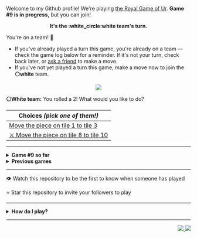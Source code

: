 Welcome to my Github profile!
We're playing
[the Royal Game of Ur](https://en.wikipedia.org/wiki/Royal_Game_of_Ur).
**Game #9 is in progress,** but you can join!

<p align="center">
  <b>It's the
  :white_circle:white
  team's turn.</b>
</p>

You're on a team! :wave:

* If you've already played a turn this game, you're already on a team
  &mdash; check the game log below for a reminder. If it's not your turn,
  check back later, or [ask a
  friend](https://twitter.com/share?text=I'm+playing+The+Royal+Game+of+Ur+on+a+GitHub+profile.+Take+your+turn+at+https://github.com/rossjrw/rossjrw+%23RoyalGameOfUr+%23github) to make a move.
* If you've not yet played a turn this game, make a move now to join the
  **:white_circle:white** team.

<p align="center"><img src="https://raw.githubusercontent.com/rossjrw/rossjrw/play/games/current/board.1492.svg"></p>

  **:white_circle:White team:**
  You rolled a 2!
What would you like to do?

| Choices *(pick one of them!)* |
| --- |
  | [    Move the piece on tile 1 to tile 3](https://github.com/rossjrw/rossjrw/issues/new?title=ur-move-2%401-0&amp;body=Press+Submit%21+You+don%27t+need+to+edit+this+text+or+do+anything+else.%0D%0A%0D%0ABe+aware+that+your+move+can+take+a+minute+or+two+to+process.) |
  | [ :crossed_swords:   Move the piece on tile 8 to tile 10](https://github.com/rossjrw/rossjrw/issues/new?title=ur-move-2%408-0&amp;body=Press+Submit%21+You+don%27t+need+to+edit+this+text+or+do+anything+else.%0D%0A%0D%0ABe+aware+that+your+move+can+take+a+minute+or+two+to+process.) |

-----

<details>
<summary><b>Game #9 so far</b></summary>

## Who's on each team?

<table>
    <thead>
      <tr><th colspan=2>Players in this game</th></tr>
    </thead>
    <tbody>
      <tr>
        <td align="right"><b>Black team</b> :black_circle:</td>
        <td>:white_circle: <b> White team</b></td>
      </tr>
      <tr align="center">
        <td><b><a href="https://github.com/jbmagination">@jbmagination</a></b> (21)<br><b><a href="https://github.com/tassiaaccioly">@tassiaaccioly</a></b> (3)<br><b><a href="https://github.com/e-hamza">@e-hamza</a></b> (3)<br><b><a href="https://github.com/rossjrw">@rossjrw</a></b> (2)<br><b><a href="https://github.com/MatthewTheOlive">@MatthewTheOlive</a></b> (2)<br><b><a href="https://github.com/anthonymesa">@anthonymesa</a></b> (2)<br><b><a href="https://github.com/reeteshsudhakar">@reeteshsudhakar</a></b> (2)<br><b><a href="https://github.com/Carol42">@Carol42</a></b> (2)<br><b><a href="https://github.com/ravithemore">@ravithemore</a></b> (2)<br><b><a href="https://github.com/Hans5958">@Hans5958</a></b> (2)<br><b><a href="https://github.com/guru2050">@guru2050</a></b> (1)<br><b><a href="https://github.com/Johnystar">@Johnystar</a></b> (1)<br><b><a href="https://github.com/OmKakatkar">@OmKakatkar</a></b> (1)<br><b><a href="https://github.com/mraihan19">@mraihan19</a></b> (1)<br><b><a href="https://github.com/temps1101">@temps1101</a></b> (1)<br><b><a href="https://github.com/roryclaasen">@roryclaasen</a></b> (1)<br><b><a href="https://github.com/CyberFlameGO">@CyberFlameGO</a></b> (1)<br><b><a href="https://github.com/Ashu-Barnwal">@Ashu-Barnwal</a></b> (1)<br><b><a href="https://github.com/Dumkaaa">@Dumkaaa</a></b> (1)<br><b><a href="https://github.com/deutandev">@deutandev</a></b> (1)<br><b><a href="https://github.com/tb148">@tb148</a></b> (1)<br><b><a href="https://github.com/SoClear">@SoClear</a></b> (1)<br><b><a href="https://github.com/Biplob14">@Biplob14</a></b> (1)<br><b><a href="https://github.com/24tr6637">@24tr6637</a></b> (1)<br><b><a href="https://github.com/prakarsh17">@prakarsh17</a></b> (1)<br><b><a href="https://github.com/smjcrane">@smjcrane</a></b> (1)<br><b><a href="https://github.com/kokonut27">@kokonut27</a></b> (1)<br><b><a href="https://github.com/morganjcw">@morganjcw</a></b> (1)<br><b><a href="https://github.com/HugoRodriguesQW">@HugoRodriguesQW</a></b> (1)<br><b><a href="https://github.com/alanczeme">@alanczeme</a></b> (1)<br><b><a href="https://github.com/oof2win2">@oof2win2</a></b> (1)<br><b><a href="https://github.com/chuangyu-hscy">@chuangyu-hscy</a></b> (1)<br><b><a href="https://github.com/Vleezy">@Vleezy</a></b> (1)<br><b><a href="https://github.com/The-True-Hooha">@The-True-Hooha</a></b> (1)<br><b><a href="https://github.com/iamfaith">@iamfaith</a></b> (1)</td>
        <td><b><a href="https://github.com/Timemaster111">@Timemaster111</a></b> (15)<br><b><a href="https://github.com/nirakon">@nirakon</a></b> (15)<br><b><a href="https://github.com/JBYT27">@JBYT27</a></b> (3)<br><b><a href="https://github.com/lucaspmedina">@lucaspmedina</a></b> (3)<br><b><a href="https://github.com/shpatrickguo">@shpatrickguo</a></b> (2)<br><b><a href="https://github.com/GabrielTheophilo">@GabrielTheophilo</a></b> (2)<br><b><a href="https://github.com/crimsonshade">@crimsonshade</a></b> (2)<br><b><a href="https://github.com/Bombniks">@Bombniks</a></b> (1)<br><b><a href="https://github.com/VinayakBector2002">@VinayakBector2002</a></b> (1)<br><b><a href="https://github.com/mlykke-mw">@mlykke-mw</a></b> (1)<br><b><a href="https://github.com/shagunattri">@shagunattri</a></b> (1)<br><b><a href="https://github.com/midori-fukami">@midori-fukami</a></b> (1)<br><b><a href="https://github.com/Potherca">@Potherca</a></b> (1)<br><b><a href="https://github.com/YogPanjarale">@YogPanjarale</a></b> (1)<br><b><a href="https://github.com/agrazda">@agrazda</a></b> (1)<br><b><a href="https://github.com/arjvik">@arjvik</a></b> (1)<br><b><a href="https://github.com/cosmoglint">@cosmoglint</a></b> (1)<br><b><a href="https://github.com/andyruwruw">@andyruwruw</a></b> (1)<br><b><a href="https://github.com/7131HDMC">@7131HDMC</a></b> (1)<br><b><a href="https://github.com/SantanaDeveloper">@SantanaDeveloper</a></b> (1)<br><b><a href="https://github.com/DEV0616">@DEV0616</a></b> (1)<br><b><a href="https://github.com/haudraufhaun">@haudraufhaun</a></b> (1)<br><b><a href="https://github.com/OggyP">@OggyP</a></b> (1)<br><b><a href="https://github.com/runxel">@runxel</a></b> (1)<br><b><a href="https://github.com/chawlajay">@chawlajay</a></b> (1)<br><b><a href="https://github.com/robles-jonathan">@robles-jonathan</a></b> (1)<br><b><a href="https://github.com/BaptisteMartinet">@BaptisteMartinet</a></b> (1)<br><b><a href="https://github.com/Ljames666">@Ljames666</a></b> (1)<br><b><a href="https://github.com/virajsabhaya23">@virajsabhaya23</a></b> (1)<br><b><a href="https://github.com/codemaker2015">@codemaker2015</a></b> (1)<br><b><a href="https://github.com/donadev">@donadev</a></b> (1)<br><b><a href="https://github.com/Zidri">@Zidri</a></b> (1)</td>
      </tr>
    </tbody>
  </table>

## What's happened so far?

| Time | Turn | Event | Issue | Board |
| :---: | :---: | :--- | :---: | :---: |
  | 29th Oct 2021 17:48 | **0** | :black_circle: **[@jbmagination](https://github.com/jbmagination)** started a new game | [#1343](https://github.com/rossjrw/rossjrw/issues/1343) | [link](https://raw.githubusercontent.com/rossjrw/rossjrw/879e368f32ea9cac8216c8f4600eb6709072afdd/games/current/board.1343.svg) |
  | 29th Oct 2021 17:48 | **1** | :black_circle: **[@jbmagination](https://github.com/jbmagination)** moved a black piece onto the board to position 1    | [#1344](https://github.com/rossjrw/rossjrw/issues/1344) | [link](https://raw.githubusercontent.com/rossjrw/rossjrw/8e03d645bff9cc86ee26cd06995a2f8b8479fdbd/games/current/board.1344.svg) |
  | 29th Oct 2021 17:49 | **2** | :white_circle: **[@Timemaster111](https://github.com/Timemaster111)** moved a white piece onto the board to position 2    | [#1346](https://github.com/rossjrw/rossjrw/issues/1346) | [link](https://raw.githubusercontent.com/rossjrw/rossjrw/e80f87cdfe7f3e9eb9f675e36265153deec28010/games/current/board.1346.svg) |
  | 29th Oct 2021 17:50 | **3** | :black_circle: **[@jbmagination](https://github.com/jbmagination)** moved a black piece from position 1 to position 2    | [#1347](https://github.com/rossjrw/rossjrw/issues/1347) | [link](https://raw.githubusercontent.com/rossjrw/rossjrw/4fe9d33b9a8ef0ae0ddb61787ae66fbb2ea467ec/games/current/board.1347.svg) |
  | 29th Oct 2021 17:51 | **4** | :white_circle: **[@Bombniks](https://github.com/Bombniks)** moved a white piece onto the board to position 3    | [#1348](https://github.com/rossjrw/rossjrw/issues/1348) | [link](https://raw.githubusercontent.com/rossjrw/rossjrw/96ae3ffb34d41968a2623cd0a91fbf75e3cd7357/games/current/board.1348.svg) |
  | 29th Oct 2021 17:52 | **5** | :black_circle: **[@jbmagination](https://github.com/jbmagination)** moved a black piece from position 2 to position 3    | [#1350](https://github.com/rossjrw/rossjrw/issues/1350) | [link](https://raw.githubusercontent.com/rossjrw/rossjrw/7c9caf0aa370287e8c892708080a6d93c0d14b4e/games/current/board.1350.svg) |
  | 29th Oct 2021 17:52 | **6** | :white_circle: **[@Timemaster111](https://github.com/Timemaster111)** moved a white piece from position 2 to position 4  — claimed a rosette :rosette:  | [#1351](https://github.com/rossjrw/rossjrw/issues/1351) | [link](https://raw.githubusercontent.com/rossjrw/rossjrw/dbe39f656766742fef3f6aaba0f741556867d70a/games/current/board.1351.svg) |
  | 29th Oct 2021 17:53 | **7** | :white_circle: **[@Timemaster111](https://github.com/Timemaster111)** moved a white piece from position 4 to position 7    | [#1352](https://github.com/rossjrw/rossjrw/issues/1352) | [link](https://raw.githubusercontent.com/rossjrw/rossjrw/01fc3e3464b779ecee9578d239b99e23e067f3a9/games/current/board.1352.svg) |
  | 29th Oct 2021 17:53 | **8** | :black_circle: **[@jbmagination](https://github.com/jbmagination)** moved a black piece onto the board to position 2    | [#1354](https://github.com/rossjrw/rossjrw/issues/1354) | [link](https://raw.githubusercontent.com/rossjrw/rossjrw/bcabcb317206f60ff405e7c957d3f526b2586ed8/games/current/board.1354.svg) |
  | 29th Oct 2021 17:54 | **9** | :white_circle: **[@Timemaster111](https://github.com/Timemaster111)** moved a white piece from position 7 to position 9    | [#1355](https://github.com/rossjrw/rossjrw/issues/1355) | [link](https://raw.githubusercontent.com/rossjrw/rossjrw/2bb1e498b97aa92e236733abf7903cbc0faf8ebe/games/current/board.1355.svg) |
  | 29th Oct 2021 17:56 | **10** | :black_circle: **[@jbmagination](https://github.com/jbmagination)** moved a black piece from position 3 to position 4  — claimed a rosette :rosette:  | [#1356](https://github.com/rossjrw/rossjrw/issues/1356) | [link](https://raw.githubusercontent.com/rossjrw/rossjrw/1849b592f9b0fbe112159e382c95e6a760d4442a/games/current/board.1356.svg) |
  | 29th Oct 2021 17:58 | **11** | :black_circle: **[@jbmagination](https://github.com/jbmagination)** moved a black piece onto the board to position 3    | [#1357](https://github.com/rossjrw/rossjrw/issues/1357) | [link](https://raw.githubusercontent.com/rossjrw/rossjrw/0529e0f1599851f87e53b2d634468cbd2e0cfae9/games/current/board.1357.svg) |
  | 29th Oct 2021 17:58 | **12** | :white_circle: **[@Timemaster111](https://github.com/Timemaster111)** moved a white piece from position 3 to position 4  — claimed a rosette :rosette:  | [#1358](https://github.com/rossjrw/rossjrw/issues/1358) | [link](https://raw.githubusercontent.com/rossjrw/rossjrw/5268d70e85544d966f7924eff9b8f9595198f373/games/current/board.1358.svg) |
  | 29th Oct 2021 17:59 | **13** | :white_circle: **[@Timemaster111](https://github.com/Timemaster111)** moved a white piece onto the board to position 2    | [#1359](https://github.com/rossjrw/rossjrw/issues/1359) | [link](https://raw.githubusercontent.com/rossjrw/rossjrw/012e6e17a241aefc635256b2f5f11bf68e0461e6/games/current/board.1359.svg) |
  | 29th Oct 2021 17:59 | **14** | :black_circle: **[@jbmagination](https://github.com/jbmagination)** moved a black piece onto the board to position 1    | [#1360](https://github.com/rossjrw/rossjrw/issues/1360) | [link](https://raw.githubusercontent.com/rossjrw/rossjrw/9bdaec110b8fffc9f747aba67ab4c43eabc5dcb0/games/current/board.1360.svg) |
  | 29th Oct 2021 18:02 | **15** | :white_circle: **[@Timemaster111](https://github.com/Timemaster111)** moved a white piece onto the board to position 3    | [#1361](https://github.com/rossjrw/rossjrw/issues/1361) | [link](https://raw.githubusercontent.com/rossjrw/rossjrw/c252329dcfbee09b833156fcf310d499a8b34043/games/current/board.1361.svg) |
  | 30th Oct 2021 00:31 | **16** | :black_circle: **[@jbmagination](https://github.com/jbmagination)** moved a black piece from position 2 to position 5    | [#1362](https://github.com/rossjrw/rossjrw/issues/1362) | [link](https://raw.githubusercontent.com/rossjrw/rossjrw/535eb5531a5283f965a0d28808f72aeb2522f22c/games/current/board.1362.svg) |
  | 30th Oct 2021 08:09 | **17** | :white_circle: **[@nirakon](https://github.com/nirakon)** moved a white piece from position 9 to position 10    | [#1363](https://github.com/rossjrw/rossjrw/issues/1363) | [link](https://raw.githubusercontent.com/rossjrw/rossjrw/ae33c330f7ad5da0cf677fdd7edd5eb2ff638355/games/current/board.1363.svg) |
  | 30th Oct 2021 15:55 | **18** | :black_circle: **[@rossjrw](https://github.com/rossjrw)** moved a black piece from position 4 to position 8  — claimed a rosette :rosette:  | [#1364](https://github.com/rossjrw/rossjrw/issues/1364) | [link](https://raw.githubusercontent.com/rossjrw/rossjrw/4980d6eaa57032542a9437b4304820b0e274dbba/games/current/board.1364.svg) |
  | 30th Oct 2021 15:58 | **19** | :black_circle: **[@rossjrw](https://github.com/rossjrw)** moved a black piece from position 8 to position 9    | [#1365](https://github.com/rossjrw/rossjrw/issues/1365) | [link](https://raw.githubusercontent.com/rossjrw/rossjrw/121c0adfd9d8059bd450337d464198915413e1ee/games/current/board.1365.svg) |
  | 31st Oct 2021 05:58 | **20** | :white_circle: **[@VinayakBector2002](https://github.com/VinayakBector2002)** moved a white piece from position 4 to position 5 — captured a black piece :crossed_swords:   | [#1367](https://github.com/rossjrw/rossjrw/issues/1367) | [link](https://raw.githubusercontent.com/rossjrw/rossjrw/836b7897a01dec295f79866fb4813a2b105d68c2/games/current/board.1367.svg) |
  | 31st Oct 2021 08:30 | **21** | :black_circle: **[@guru2050](https://github.com/guru2050)** moved a black piece from position 3 to position 5 — captured a white piece :crossed_swords:   | [#1368](https://github.com/rossjrw/rossjrw/issues/1368) | [link](https://raw.githubusercontent.com/rossjrw/rossjrw/8631fdde7acf5ed91253e4a66ca3da12d3646ea6/games/current/board.1368.svg) |
  | 31st Oct 2021 20:11 | **22** | :white_circle: **[@Timemaster111](https://github.com/Timemaster111)** moved a white piece from position 10 to position 14  — claimed a rosette :rosette:  | [#1369](https://github.com/rossjrw/rossjrw/issues/1369) | [link](https://raw.githubusercontent.com/rossjrw/rossjrw/51cba66b062de4df8987b0b710e749df480a24a9/games/current/board.1369.svg) |
  | 31st Oct 2021 20:12 | **23** | :white_circle: **[@Timemaster111](https://github.com/Timemaster111)** moved a white piece from position 3 to position 4  — claimed a rosette :rosette:  | [#1370](https://github.com/rossjrw/rossjrw/issues/1370) | [link](https://raw.githubusercontent.com/rossjrw/rossjrw/c680eb0f52d1e11908738f45f6e2c7706161fc92/games/current/board.1370.svg) |
  | 31st Oct 2021 20:13 | **24** | :white_circle: **[@Timemaster111](https://github.com/Timemaster111)** moved a white piece from position 4 to position 6    | [#1371](https://github.com/rossjrw/rossjrw/issues/1371) | [link](https://raw.githubusercontent.com/rossjrw/rossjrw/0a2c9691243a0da3ac249e47653eb6a17cfd60e1/games/current/board.1371.svg) |
  | 31st Oct 2021 23:05 | **25** | :black_circle: **[@jbmagination](https://github.com/jbmagination)** moved a black piece from position 9 to position 11    | [#1372](https://github.com/rossjrw/rossjrw/issues/1372) | [link](https://raw.githubusercontent.com/rossjrw/rossjrw/b7697a44da1bb1540efdad0ff379ef7e5613184b/games/current/board.1372.svg) |
  | 31st Oct 2021 23:06 | **26** | :white_circle: **[@Timemaster111](https://github.com/Timemaster111)** moved a white piece from position 6 to position 8  — claimed a rosette :rosette:  | [#1373](https://github.com/rossjrw/rossjrw/issues/1373) | [link](https://raw.githubusercontent.com/rossjrw/rossjrw/2d92889d783d24f8b88de883f844c5ead190033b/games/current/board.1373.svg) |
  | 31st Oct 2021 23:06 | **27** | :white_circle: **[@Timemaster111](https://github.com/Timemaster111)** moved a white piece from position 8 to position 11 — captured a black piece :crossed_swords:   | [#1374](https://github.com/rossjrw/rossjrw/issues/1374) | [link](https://raw.githubusercontent.com/rossjrw/rossjrw/2aa9ab87c17e7957846c7f6303bab102132e26fb/games/current/board.1374.svg) |
  | 31st Oct 2021 23:07 | **28** | :black_circle: **[@jbmagination](https://github.com/jbmagination)** moved a black piece from position 1 to position 2    | [#1375](https://github.com/rossjrw/rossjrw/issues/1375) | [link](https://raw.githubusercontent.com/rossjrw/rossjrw/b05a1bca3542e0eb0977b3581904ed4a82fc7df6/games/current/board.1375.svg) |
  | 31st Oct 2021 23:07 | **29** | :white_circle: **[@Timemaster111](https://github.com/Timemaster111)** moved a white piece from position 2 to position 4  — claimed a rosette :rosette:  | [#1376](https://github.com/rossjrw/rossjrw/issues/1376) | [link](https://raw.githubusercontent.com/rossjrw/rossjrw/336729153bddb036d5eb7393453930067551c0ea/games/current/board.1376.svg) |
  | 31st Oct 2021 23:08 | **30** | :white_circle: **[@Timemaster111](https://github.com/Timemaster111)** moved a white piece onto the board to position 3    | [#1377](https://github.com/rossjrw/rossjrw/issues/1377) | [link](https://raw.githubusercontent.com/rossjrw/rossjrw/05cf92ed88ead51c6e29481018dae6fbe8be04b7/games/current/board.1377.svg) |
  | 1st Nov 2021 00:17 | **31** | :black_circle: **[@jbmagination](https://github.com/jbmagination)** moved a black piece onto the board to position 1    | [#1378](https://github.com/rossjrw/rossjrw/issues/1378) | [link](https://raw.githubusercontent.com/rossjrw/rossjrw/9a7459af0288a7f576c34fa78ba1ba56f20f262a/games/current/board.1378.svg) |
  | 1st Nov 2021 11:30 | **32** | :white_circle: **[@nirakon](https://github.com/nirakon)** moved a white piece from position 3 to position 6    | [#1379](https://github.com/rossjrw/rossjrw/issues/1379) | [link](https://raw.githubusercontent.com/rossjrw/rossjrw/2f471b9b9ded6e8710ee71feb77980a78f336db3/games/current/board.1379.svg) |
  | 1st Nov 2021 13:59 | **33** | :black_circle: **[@Johnystar](https://github.com/Johnystar)** moved a black piece from position 2 to position 3    | [#1380](https://github.com/rossjrw/rossjrw/issues/1380) | [link](https://raw.githubusercontent.com/rossjrw/rossjrw/0b628b6d0216e1c4836652b6c16220132e63aa10/games/current/board.1380.svg) |
  | 1st Nov 2021 14:41 | **34** | :white_circle: **[@nirakon](https://github.com/nirakon)** moved a white piece from position 4 to position 5 — captured a black piece :crossed_swords:   | [#1382](https://github.com/rossjrw/rossjrw/issues/1382) |  |
  | 2nd Nov 2021 01:29 | **35** | :black_circle: **[@tassiaaccioly](https://github.com/tassiaaccioly)** moved a black piece from position 3 to position 5 — captured a white piece :crossed_swords:   | [#1383](https://github.com/rossjrw/rossjrw/issues/1383) | [link](https://raw.githubusercontent.com/rossjrw/rossjrw/749e13ea644926d06804a542a42e479984854e82/games/current/board.1383.svg) |
  | 2nd Nov 2021 01:29 | **36** | :white_circle:  The white team rolled a 0 and their turn was automatically passed | [#1383](https://github.com/rossjrw/rossjrw/issues/1383) | [link](https://raw.githubusercontent.com/rossjrw/rossjrw/18405c088f798f7cc5660551be74127fb13f0685/games/current/board.1383.svg) |
  | 2nd Nov 2021 01:32 | **37** | :black_circle: **[@tassiaaccioly](https://github.com/tassiaaccioly)** moved a black piece from position 5 to position 8  — claimed a rosette :rosette:  | [#1384](https://github.com/rossjrw/rossjrw/issues/1384) | [link](https://raw.githubusercontent.com/rossjrw/rossjrw/5c7a94446ba4eed4104e8494767861e35c12b49e/games/current/board.1384.svg) |
  | 2nd Nov 2021 01:34 | **38** | :black_circle: **[@tassiaaccioly](https://github.com/tassiaaccioly)** moved a black piece from position 1 to position 2    | [#1385](https://github.com/rossjrw/rossjrw/issues/1385) |  |
  | 2nd Nov 2021 08:10 | **39** | :white_circle: **[@nirakon](https://github.com/nirakon)** moved a white piece onto the board to position 3    | [#1386](https://github.com/rossjrw/rossjrw/issues/1386) | [link](https://raw.githubusercontent.com/rossjrw/rossjrw/c0084d8e63275f7ceb76853352ff3d09bd2cffad/games/current/board.1386.svg) |
  | 2nd Nov 2021 08:10 | **40** | :black_circle:  The black team rolled a 0 and their turn was automatically passed | [#1386](https://github.com/rossjrw/rossjrw/issues/1386) |  |
  | 2nd Nov 2021 08:18 | **41** | :white_circle: **[@nirakon](https://github.com/nirakon)** moved a white piece from position 11 to position 13    | [#1387](https://github.com/rossjrw/rossjrw/issues/1387) |  |
  | 2nd Nov 2021 08:18 | **42** | :black_circle:  The black team rolled a 0 and their turn was automatically passed | [#1387](https://github.com/rossjrw/rossjrw/issues/1387) | [link](https://raw.githubusercontent.com/rossjrw/rossjrw/894a1aef2868b90eefca15c747771299d3816fca/games/current/board.1387.svg) |
  | 2nd Nov 2021 08:18 | **43** | :white_circle:  The white team rolled a 0 and their turn was automatically passed | [#1387](https://github.com/rossjrw/rossjrw/issues/1387) | [link](https://raw.githubusercontent.com/rossjrw/rossjrw/ee6d3a678ef9ad2625abb2327c6a79ab226a313d/games/current/board.1387.svg) |
  | 3rd Nov 2021 18:45 | **44** | :black_circle: **[@jbmagination](https://github.com/jbmagination)** moved a black piece from position 2 to position 3    | [#1388](https://github.com/rossjrw/rossjrw/issues/1388) | [link](https://raw.githubusercontent.com/rossjrw/rossjrw/77b163752eba9b6b88344cfecf0fec83b0c38b25/games/current/board.1388.svg) |
  | 5th Nov 2021 10:04 | **45** | :white_circle: **[@nirakon](https://github.com/nirakon)** ascended a white piece from position 13 :rocket:    | [#1389](https://github.com/rossjrw/rossjrw/issues/1389) | [link](https://raw.githubusercontent.com/rossjrw/rossjrw/5772f02934ff0966785b5b6161b13a8ec8cab449/games/current/board.1389.svg) |
  | 7th Nov 2021 03:43 | **46** | :black_circle: **[@OmKakatkar](https://github.com/OmKakatkar)** moved a black piece from position 3 to position 4  — claimed a rosette :rosette:  | [#1390](https://github.com/rossjrw/rossjrw/issues/1390) | [link](https://raw.githubusercontent.com/rossjrw/rossjrw/c6bab849ef4ab800c2119954fc31908d2c89e7b6/games/current/board.1390.svg) |
  | 9th Nov 2021 14:24 | **47** | :black_circle: **[@jbmagination](https://github.com/jbmagination)** moved a black piece from position 8 to position 10    | [#1391](https://github.com/rossjrw/rossjrw/issues/1391) | [link](https://raw.githubusercontent.com/rossjrw/rossjrw/b8133e129b30ddf60472efc678ee2d5a40cea066/games/current/board.1391.svg) |
  | 10th Nov 2021 17:24 | **48** | :white_circle: **[@nirakon](https://github.com/nirakon)** moved a white piece from position 6 to position 8  — claimed a rosette :rosette:  | [#1392](https://github.com/rossjrw/rossjrw/issues/1392) | [link](https://raw.githubusercontent.com/rossjrw/rossjrw/87230364bb2ce36116a477b0a05a864a047ed1b8/games/current/board.1392.svg) |
  | 10th Nov 2021 17:25 | **49** | :white_circle: **[@nirakon](https://github.com/nirakon)** moved a white piece onto the board to position 4  — claimed a rosette :rosette:  | [#1393](https://github.com/rossjrw/rossjrw/issues/1393) | [link](https://raw.githubusercontent.com/rossjrw/rossjrw/d9d8663a406d6828e9d9ceba5d847da4e231652c/games/current/board.1393.svg) |
  | 10th Nov 2021 17:27 | **50** | :white_circle: **[@nirakon](https://github.com/nirakon)** ascended a white piece from position 14 :rocket:    | [#1394](https://github.com/rossjrw/rossjrw/issues/1394) | [link](https://raw.githubusercontent.com/rossjrw/rossjrw/f79f080d96a5ec64f06f9cb70b5d661b6bd9ec32/games/current/board.1394.svg) |
  | 11th Nov 2021 04:42 | **51** | :black_circle: **[@mraihan19](https://github.com/mraihan19)** moved a black piece from position 10 to position 11    | [#1395](https://github.com/rossjrw/rossjrw/issues/1395) | [link](https://raw.githubusercontent.com/rossjrw/rossjrw/e1c3fec16e4c703eb9fa1905367b3a6beadcb0ca/games/current/board.1395.svg) |
  | 11th Nov 2021 13:29 | **52** | :white_circle: **[@nirakon](https://github.com/nirakon)** moved a white piece onto the board to position 2    | [#1396](https://github.com/rossjrw/rossjrw/issues/1396) | [link](https://raw.githubusercontent.com/rossjrw/rossjrw/82793cd59cae5175236dffad1f72afe4695b896d/games/current/board.1396.svg) |
  | 11th Nov 2021 14:49 | **53** | :black_circle: **[@jbmagination](https://github.com/jbmagination)** moved a black piece from position 11 to position 13    | [#1397](https://github.com/rossjrw/rossjrw/issues/1397) | [link](https://raw.githubusercontent.com/rossjrw/rossjrw/9f6202e0382e1efabcb4a1e21c170b0964238d0c/games/current/board.1397.svg) |
  | 12th Nov 2021 08:44 | **54** | :white_circle: **[@nirakon](https://github.com/nirakon)** moved a white piece from position 3 to position 5    | [#1398](https://github.com/rossjrw/rossjrw/issues/1398) | [link](https://raw.githubusercontent.com/rossjrw/rossjrw/534f0525024118a74060a1a1a3b816a3e1248831/games/current/board.1398.svg) |
  | 12th Nov 2021 13:47 | **55** | :black_circle: **[@jbmagination](https://github.com/jbmagination)** ascended a black piece from position 13 :rocket:    | [#1399](https://github.com/rossjrw/rossjrw/issues/1399) | [link](https://raw.githubusercontent.com/rossjrw/rossjrw/ebfa3a1cd379726be19b64b0c03a59fa4fac4c53/games/current/board.1399.svg) |
  | 12th Nov 2021 16:29 | **56** | :white_circle: **[@nirakon](https://github.com/nirakon)** moved a white piece from position 5 to position 7    | [#1400](https://github.com/rossjrw/rossjrw/issues/1400) | [link](https://raw.githubusercontent.com/rossjrw/rossjrw/e830ab6b322771299790a08ef170be36909a5000/games/current/board.1400.svg) |
  | 13th Nov 2021 15:07 | **57** | :black_circle: **[@temps1101](https://github.com/temps1101)** moved a black piece onto the board to position 1    | [#1401](https://github.com/rossjrw/rossjrw/issues/1401) | [link](https://raw.githubusercontent.com/rossjrw/rossjrw/f2085e8e9a7f26a502992edf80e3747cdbba9531/games/current/board.1401.svg) |
  | 14th Nov 2021 10:47 | **58** | :white_circle: **[@nirakon](https://github.com/nirakon)** moved a white piece onto the board to position 1    | [#1402](https://github.com/rossjrw/rossjrw/issues/1402) | [link](https://raw.githubusercontent.com/rossjrw/rossjrw/9ddbca6a745e86de99fe71a28356315cbabb3f3a/games/current/board.1402.svg) |
  | 17th Nov 2021 19:14 | **59** | :black_circle: **[@roryclaasen](https://github.com/roryclaasen)** moved a black piece from position 4 to position 7 — captured a white piece :crossed_swords:   | [#1403](https://github.com/rossjrw/rossjrw/issues/1403) | [link](https://raw.githubusercontent.com/rossjrw/rossjrw/3cfa0cc5b6833bbf10ea8e80b69243fe53c2a706/games/current/board.1403.svg) |
  | 17th Nov 2021 23:46 | **60** | :white_circle: **[@mlykke-mw](https://github.com/mlykke-mw)** moved a white piece from position 4 to position 6    | [#1404](https://github.com/rossjrw/rossjrw/issues/1404) | [link](https://raw.githubusercontent.com/rossjrw/rossjrw/7c29554e8fa0ff328b01581bfc751000202d339d/games/current/board.1404.svg) |
  | 18th Nov 2021 01:10 | **61** | :black_circle: **[@jbmagination](https://github.com/jbmagination)** moved a black piece from position 7 to position 9    | [#1405](https://github.com/rossjrw/rossjrw/issues/1405) | [link](https://raw.githubusercontent.com/rossjrw/rossjrw/dce5719c74754d3d717d935e81e0333301218e82/games/current/board.1405.svg) |
  | 18th Nov 2021 08:21 | **62** | :white_circle: **[@shagunattri](https://github.com/shagunattri)** moved a white piece from position 2 to position 4  — claimed a rosette :rosette:  | [#1406](https://github.com/rossjrw/rossjrw/issues/1406) | [link](https://raw.githubusercontent.com/rossjrw/rossjrw/c6cc2884d9c5c50295ac89638daf877d6a651fa3/games/current/board.1406.svg) |
  | 24th Nov 2021 01:35 | **63** | :white_circle: **[@midori-fukami](https://github.com/midori-fukami)** moved a white piece from position 6 to position 9 — captured a black piece :crossed_swords:   | [#1407](https://github.com/rossjrw/rossjrw/issues/1407) | [link](https://raw.githubusercontent.com/rossjrw/rossjrw/41849118c36fbf8ebda01e26bfce40bab0bc8f73/games/current/board.1407.svg) |
  | 24th Nov 2021 07:49 | **64** | :black_circle: **[@CyberFlameGO](https://github.com/CyberFlameGO)** moved a black piece onto the board to position 2    | [#1408](https://github.com/rossjrw/rossjrw/issues/1408) | [link](https://raw.githubusercontent.com/rossjrw/rossjrw/57b6d770f8e06070a62ff96af4ebbd75916faa71/games/current/board.1408.svg) |
  | 26th Nov 2021 01:47 | **65** | :white_circle: **[@Timemaster111](https://github.com/Timemaster111)** moved a white piece from position 8 to position 10    | [#1409](https://github.com/rossjrw/rossjrw/issues/1409) | [link](https://raw.githubusercontent.com/rossjrw/rossjrw/d3f621ddd6680417bee351cbfccb4c8af2fea256/games/current/board.1409.svg) |
  | 28th Nov 2021 14:41 | **66** | :black_circle: **[@MatthewTheOlive](https://github.com/MatthewTheOlive)** moved a black piece from position 2 to position 4  — claimed a rosette :rosette:  | [#1410](https://github.com/rossjrw/rossjrw/issues/1410) | [link](https://raw.githubusercontent.com/rossjrw/rossjrw/e5363fe8efa766046ef867177ae8bd3a6a03e367/games/current/board.1410.svg) |
  | 28th Nov 2021 14:41 | **67** | :black_circle: **[@MatthewTheOlive](https://github.com/MatthewTheOlive)** moved a black piece onto the board to position 3    | [#1411](https://github.com/rossjrw/rossjrw/issues/1411) | [link](https://raw.githubusercontent.com/rossjrw/rossjrw/ec9b4b8be6efd122f847ff1b35e051c2f3f09c56/games/current/board.1411.svg) |
  | 30th Nov 2021 20:33 | **68** | :white_circle: **[@Potherca](https://github.com/Potherca)** moved a white piece from position 10 to position 11    | [#1413](https://github.com/rossjrw/rossjrw/issues/1413) | [link](https://raw.githubusercontent.com/rossjrw/rossjrw/b5336a105dbf9cc87e87e14ba7f0e8ac03b1f2a7/games/current/board.1413.svg) |
  | 2nd Dec 2021 01:54 | **69** | :black_circle: **[@Ashu-Barnwal](https://github.com/Ashu-Barnwal)** moved a black piece from position 3 to position 6    | [#1414](https://github.com/rossjrw/rossjrw/issues/1414) | [link](https://raw.githubusercontent.com/rossjrw/rossjrw/3c576c070e21b7554fe2a5f1bdb17c2923c1c232/games/current/board.1414.svg) |
  | 3rd Dec 2021 16:22 | **70** | :white_circle: **[@nirakon](https://github.com/nirakon)** moved a white piece from position 4 to position 6 — captured a black piece :crossed_swords:   | [#1416](https://github.com/rossjrw/rossjrw/issues/1416) | [link](https://raw.githubusercontent.com/rossjrw/rossjrw/acd6a9bf413eae9e36c6f63b0a55236d5065f05a/games/current/board.1416.svg) |
  | 3rd Dec 2021 22:11 | **71** | :black_circle: **[@Dumkaaa](https://github.com/Dumkaaa)** moved a black piece from position 4 to position 5    | [#1417](https://github.com/rossjrw/rossjrw/issues/1417) | [link](https://raw.githubusercontent.com/rossjrw/rossjrw/318b8075aaa19b7f5223dc906c51f6dc8b4edbca/games/current/board.1417.svg) |
  | 4th Dec 2021 13:58 | **72** | :white_circle: **[@nirakon](https://github.com/nirakon)** moved a white piece from position 1 to position 5 — captured a black piece :crossed_swords:   | [#1419](https://github.com/rossjrw/rossjrw/issues/1419) | [link](https://raw.githubusercontent.com/rossjrw/rossjrw/d50486adbeba68fc72a78b0631434246ec60c119/games/current/board.1419.svg) |
  | 15th Dec 2021 19:32 | **73** | :black_circle: **[@jbmagination](https://github.com/jbmagination)** moved a black piece onto the board to position 2    | [#1420](https://github.com/rossjrw/rossjrw/issues/1420) | [link](https://raw.githubusercontent.com/rossjrw/rossjrw/4e95499bc7e5fa40b8f7d77c352d45d9e369e79f/games/current/board.1420.svg) |
  | 16th Dec 2021 12:44 | **74** | :white_circle: **[@JBYT27](https://github.com/JBYT27)** moved a white piece from position 6 to position 8  — claimed a rosette :rosette:  | [#1421](https://github.com/rossjrw/rossjrw/issues/1421) |  |
  | 16th Dec 2021 12:45 | **75** | :white_circle: **[@JBYT27](https://github.com/JBYT27)** moved a white piece from position 11 to position 14  — claimed a rosette :rosette:  | [#1422](https://github.com/rossjrw/rossjrw/issues/1422) | [link](https://raw.githubusercontent.com/rossjrw/rossjrw/b31ddd3f9ad8b3baf292978650cc41c482b6751d/games/current/board.1422.svg) |
  | 16th Dec 2021 12:45 | **76** | :white_circle:  The white team rolled a 0 and their turn was automatically passed | [#1422](https://github.com/rossjrw/rossjrw/issues/1422) | [link](https://raw.githubusercontent.com/rossjrw/rossjrw/04345003ab5c71bc57632cd708de0623cb0d0ca2/games/current/board.1422.svg) |
  | 17th Dec 2021 19:18 | **77** | :black_circle: **[@anthonymesa](https://github.com/anthonymesa)** moved a black piece from position 1 to position 4  — claimed a rosette :rosette:  | [#1423](https://github.com/rossjrw/rossjrw/issues/1423) | [link](https://raw.githubusercontent.com/rossjrw/rossjrw/1059b4154433f6a9331974fd916e7687bdeaa1b9/games/current/board.1423.svg) |
  | 17th Dec 2021 19:19 | **78** | :black_circle: **[@anthonymesa](https://github.com/anthonymesa)** moved a black piece onto the board to position 1    | [#1424](https://github.com/rossjrw/rossjrw/issues/1424) | [link](https://raw.githubusercontent.com/rossjrw/rossjrw/644aee9818928758b15d21ca5ded462491a1d9e9/games/current/board.1424.svg) |
  | 17th Dec 2021 23:45 | **79** | :white_circle: **[@JBYT27](https://github.com/JBYT27)** moved a white piece from position 9 to position 11    | [#1425](https://github.com/rossjrw/rossjrw/issues/1425) | [link](https://raw.githubusercontent.com/rossjrw/rossjrw/3555f2d8f24a1864969d2015fc567d24d3191d08/games/current/board.1425.svg) |
  | 19th Dec 2021 09:10 | **80** | :black_circle: **[@deutandev](https://github.com/deutandev)** moved a black piece onto the board to position 3    | [#1426](https://github.com/rossjrw/rossjrw/issues/1426) | [link](https://raw.githubusercontent.com/rossjrw/rossjrw/f778c21af03de7600f98ed3290f9b0efae1d54ff/games/current/board.1426.svg) |
  | 24th Dec 2021 16:48 | **81** | :white_circle: **[@YogPanjarale](https://github.com/YogPanjarale)** moved a white piece onto the board to position 2    | [#1427](https://github.com/rossjrw/rossjrw/issues/1427) | [link](https://raw.githubusercontent.com/rossjrw/rossjrw/f56b7b391a908762efbc5a74ffbdf3a36d79c9c1/games/current/board.1427.svg) |
  | 25th Dec 2021 04:30 | **82** | :black_circle: **[@tb148](https://github.com/tb148)** moved a black piece from position 3 to position 5 — captured a white piece :crossed_swords:   | [#1429](https://github.com/rossjrw/rossjrw/issues/1429) | [link](https://raw.githubusercontent.com/rossjrw/rossjrw/1f0db7f2c328b8617d7573f960907ad9c5737a32/games/current/board.1429.svg) |
  | 29th Dec 2021 05:02 | **83** | :white_circle: **[@agrazda](https://github.com/agrazda)** moved a white piece onto the board to position 3    | [#1430](https://github.com/rossjrw/rossjrw/issues/1430) | [link](https://raw.githubusercontent.com/rossjrw/rossjrw/8d4f6246ffbd33c6cce6a3fe94e0cbd66d3b76b8/games/current/board.1430.svg) |
  | 29th Dec 2021 07:04 | **84** | :black_circle: **[@reeteshsudhakar](https://github.com/reeteshsudhakar)** moved a black piece from position 4 to position 6    | [#1431](https://github.com/rossjrw/rossjrw/issues/1431) | [link](https://raw.githubusercontent.com/rossjrw/rossjrw/bb395fd7a0c1f07887c8d905beb3f4bd09a0edb8/games/current/board.1431.svg) |
  | 5th Jan 2022 06:44 | **85** | :white_circle: **[@shpatrickguo](https://github.com/shpatrickguo)** moved a white piece from position 3 to position 5 — captured a black piece :crossed_swords:   | [#1432](https://github.com/rossjrw/rossjrw/issues/1432) | [link](https://raw.githubusercontent.com/rossjrw/rossjrw/b540ea133e80226666ae61f6559853f3de987e77/games/current/board.1432.svg) |
  | 10th Jan 2022 02:03 | **86** | :black_circle: **[@Carol42](https://github.com/Carol42)** moved a black piece from position 6 to position 7    | [#1434](https://github.com/rossjrw/rossjrw/issues/1434) | [link](https://raw.githubusercontent.com/rossjrw/rossjrw/131d9b1e7307a58cd291e9ab3a0bb32793e34ade/games/current/board.1434.svg) |
  | 10th Jan 2022 17:31 | **87** | :white_circle: **[@arjvik](https://github.com/arjvik)** moved a white piece from position 2 to position 4  — claimed a rosette :rosette:  | [#1435](https://github.com/rossjrw/rossjrw/issues/1435) |  |
  | 12th Jan 2022 01:57 | **88** | :white_circle: **[@shpatrickguo](https://github.com/shpatrickguo)** moved a white piece from position 5 to position 7 — captured a black piece :crossed_swords:   | [#1436](https://github.com/rossjrw/rossjrw/issues/1436) | [link](https://raw.githubusercontent.com/rossjrw/rossjrw/b3613b55005858ae9fc93fb1996f0bcb304b52ec/games/current/board.1436.svg) |
  | 12th Jan 2022 01:57 | **89** | :black_circle:  The black team rolled a 0 and their turn was automatically passed | [#1436](https://github.com/rossjrw/rossjrw/issues/1436) | [link](https://raw.githubusercontent.com/rossjrw/rossjrw/02f78ee56a80e53039c66e2c780709bc89274e45/games/current/board.1436.svg) |
  | 16th Jan 2022 07:18 | **90** | :white_circle: **[@cosmoglint](https://github.com/cosmoglint)** moved a white piece from position 7 to position 10    | [#1437](https://github.com/rossjrw/rossjrw/issues/1437) | [link](https://raw.githubusercontent.com/rossjrw/rossjrw/e9d779d696b5867b9f521fb1985fe3e6c4126958/games/current/board.1437.svg) |
  | 19th Jan 2022 13:37 | **91** | :black_circle: **[@ravithemore](https://github.com/ravithemore)** moved a black piece from position 2 to position 4  — claimed a rosette :rosette:  | [#1438](https://github.com/rossjrw/rossjrw/issues/1438) | [link](https://raw.githubusercontent.com/rossjrw/rossjrw/fbfcc0608cdb840c263b45f0727f21ae5caf8740/games/current/board.1438.svg) |
  | 24th Jan 2022 04:49 | **92** | :black_circle: **[@SoClear](https://github.com/SoClear)** moved a black piece onto the board to position 2    | [#1439](https://github.com/rossjrw/rossjrw/issues/1439) |  |
  | 25th Jan 2022 06:51 | **93** | :white_circle: **[@andyruwruw](https://github.com/andyruwruw)** moved a white piece from position 4 to position 7    | [#1440](https://github.com/rossjrw/rossjrw/issues/1440) | [link](https://raw.githubusercontent.com/rossjrw/rossjrw/7c475a40f6aaadb49ddeee9f03c8cadf8983deb4/games/current/board.1440.svg) |
  | 25th Jan 2022 06:51 | **94** | :black_circle:  The black team rolled a 0 and their turn was automatically passed | [#1440](https://github.com/rossjrw/rossjrw/issues/1440) | [link](https://raw.githubusercontent.com/rossjrw/rossjrw/8280ec573189a23e8514d617cf27abb497e7403d/games/current/board.1440.svg) |
  | 29th Jan 2022 19:18 | **95** | :white_circle: **[@7131HDMC](https://github.com/7131HDMC)** moved a white piece from position 10 to position 13    | [#1441](https://github.com/rossjrw/rossjrw/issues/1441) | [link](https://raw.githubusercontent.com/rossjrw/rossjrw/e2b9b9378d54b544ebce2d8547388c5762433e4d/games/current/board.1441.svg) |
  | 31st Jan 2022 04:19 | **96** | :black_circle: **[@ravithemore](https://github.com/ravithemore)** moved a black piece from position 2 to position 3    | [#1442](https://github.com/rossjrw/rossjrw/issues/1442) | [link](https://raw.githubusercontent.com/rossjrw/rossjrw/0cdef54e13537e2c12b9ee32962c9bc376e9ac64/games/current/board.1442.svg) |
  | 31st Jan 2022 16:10 | **97** | :white_circle: **[@SantanaDeveloper](https://github.com/SantanaDeveloper)** moved a white piece from position 7 to position 9    | [#1443](https://github.com/rossjrw/rossjrw/issues/1443) |  |
  | 31st Jan 2022 16:45 | **98** | :black_circle: **[@Biplob14](https://github.com/Biplob14)** moved a black piece from position 4 to position 5    | [#1444](https://github.com/rossjrw/rossjrw/issues/1444) | [link](https://raw.githubusercontent.com/rossjrw/rossjrw/f9c77e87e37f169485ac6e0cd865fcf7e39973c7/games/current/board.1444.svg) |
  | 31st Jan 2022 16:45 | **99** | :white_circle:  The white team rolled a 0 and their turn was automatically passed | [#1444](https://github.com/rossjrw/rossjrw/issues/1444) | [link](https://raw.githubusercontent.com/rossjrw/rossjrw/93cad490c6ae13621ef05c319c1d4f29e7409648/games/current/board.1444.svg) |
  | 1st Feb 2022 16:00 | **100** | :black_circle: **[@reeteshsudhakar](https://github.com/reeteshsudhakar)** moved a black piece onto the board to position 4  — claimed a rosette :rosette:  | [#1445](https://github.com/rossjrw/rossjrw/issues/1445) | [link](https://raw.githubusercontent.com/rossjrw/rossjrw/2d511a3eae4d0f1d0841e3c0c0b06c4f72c0fd05/games/current/board.1445.svg) |
  | 2nd Feb 2022 12:58 | **101** | :black_circle: **[@24tr6637](https://github.com/24tr6637)** moved a black piece from position 5 to position 9 — captured a white piece :crossed_swords:   | [#1446](https://github.com/rossjrw/rossjrw/issues/1446) |  |
  | 3rd Feb 2022 13:59 | **102** | :white_circle: **[@GabrielTheophilo](https://github.com/GabrielTheophilo)** ascended a white piece from position 11 :rocket:    | [#1447](https://github.com/rossjrw/rossjrw/issues/1447) | [link](https://raw.githubusercontent.com/rossjrw/rossjrw/87a187b44030d020bd841745e6459ac0aaf31389/games/current/board.1447.svg) |
  | 3rd Feb 2022 13:59 | **103** | :black_circle:  The black team rolled a 0 and their turn was automatically passed | [#1447](https://github.com/rossjrw/rossjrw/issues/1447) | [link](https://raw.githubusercontent.com/rossjrw/rossjrw/9ac09febd8830a5f3b7c4259d694610602e352ee/games/current/board.1447.svg) |
  | 3rd Feb 2022 14:00 | **104** | :white_circle: **[@GabrielTheophilo](https://github.com/GabrielTheophilo)** ascended a white piece from position 13 :rocket:    | [#1448](https://github.com/rossjrw/rossjrw/issues/1448) | [link](https://raw.githubusercontent.com/rossjrw/rossjrw/87fac54261d95a875188fac19d45dee519ba4f0e/games/current/board.1448.svg) |
  | 5th Feb 2022 08:49 | **105** | :black_circle: **[@prakarsh17](https://github.com/prakarsh17)** moved a black piece from position 3 to position 6    | [#1449](https://github.com/rossjrw/rossjrw/issues/1449) | [link](https://raw.githubusercontent.com/rossjrw/rossjrw/72f020b0551425e6452ea46e1eb3b4cbf5208812/games/current/board.1449.svg) |
  | 7th Feb 2022 21:29 | **106** | :white_circle: **[@DEV0616](https://github.com/DEV0616)** moved a white piece onto the board to position 2    | [#1450](https://github.com/rossjrw/rossjrw/issues/1450) | [link](https://raw.githubusercontent.com/rossjrw/rossjrw/809b86cb0162de8e9a3135ee3b1d7937fbf63e8d/games/current/board.1450.svg) |
  | 8th Feb 2022 23:41 | **107** | :black_circle: **[@smjcrane](https://github.com/smjcrane)** moved a black piece from position 9 to position 10    | [#1451](https://github.com/rossjrw/rossjrw/issues/1451) | [link](https://raw.githubusercontent.com/rossjrw/rossjrw/2ace3e74dd48f0302d8b6164a6cc9d0082b06630/games/current/board.1451.svg) |
  | 11th Feb 2022 09:44 | **108** | :white_circle: **[@haudraufhaun](https://github.com/haudraufhaun)** moved a white piece from position 8 to position 10 — captured a black piece :crossed_swords:   | [#1453](https://github.com/rossjrw/rossjrw/issues/1453) |  |
  | 11th Feb 2022 18:23 | **109** | :black_circle: **[@kokonut27](https://github.com/kokonut27)** moved a black piece from position 6 to position 8  — claimed a rosette :rosette:  | [#1454](https://github.com/rossjrw/rossjrw/issues/1454) | [link](https://raw.githubusercontent.com/rossjrw/rossjrw/15c03147a8936b53e869bb8984d0e947f6b4f8a7/games/current/board.1454.svg) |
  | 11th Feb 2022 18:23 | **110** | :black_circle:  The black team rolled a 0 and their turn was automatically passed | [#1454](https://github.com/rossjrw/rossjrw/issues/1454) |  |
  | 12th Feb 2022 06:44 | **111** | :white_circle: **[@OggyP](https://github.com/OggyP)** moved a white piece from position 2 to position 4  — claimed a rosette :rosette:  | [#1455](https://github.com/rossjrw/rossjrw/issues/1455) | [link](https://raw.githubusercontent.com/rossjrw/rossjrw/0fcc48e49e2d329fd6131a4911ea0a7f8dafe8b1/games/current/board.1455.svg) |
  | 12th Feb 2022 06:44 | **112** | :white_circle:  The white team rolled a 0 and their turn was automatically passed | [#1455](https://github.com/rossjrw/rossjrw/issues/1455) |  |
  | 18th Feb 2022 02:59 | **113** | :black_circle: **[@morganjcw](https://github.com/morganjcw)** moved a black piece from position 1 to position 3    | [#1457](https://github.com/rossjrw/rossjrw/issues/1457) | [link](https://raw.githubusercontent.com/rossjrw/rossjrw/b1471b2de6da2a11ba945156f6f59bbfecd617dc/games/current/board.1457.svg) |
  | 18th Feb 2022 02:59 | **114** | :white_circle:  The white team rolled a 0 and their turn was automatically passed | [#1457](https://github.com/rossjrw/rossjrw/issues/1457) | [link](https://raw.githubusercontent.com/rossjrw/rossjrw/eb74f1041cd8b716b952b6768fbaf46fbf5ab838/games/current/board.1457.svg) |
  | 21st Feb 2022 18:38 | **115** | :black_circle: **[@Carol42](https://github.com/Carol42)** moved a black piece onto the board to position 1    | [#1458](https://github.com/rossjrw/rossjrw/issues/1458) | [link](https://raw.githubusercontent.com/rossjrw/rossjrw/5ffa3a7b822dbdef15928c04f1c99da4b34faf8e/games/current/board.1458.svg) |
  | 22nd Feb 2022 17:33 | **116** | :white_circle: **[@runxel](https://github.com/runxel)** moved a white piece from position 4 to position 7    | [#1459](https://github.com/rossjrw/rossjrw/issues/1459) | [link](https://raw.githubusercontent.com/rossjrw/rossjrw/a0788b5c48ede0afe8ceb82a1465cda40b0c9864/games/current/board.1459.svg) |
  | 24th Feb 2022 00:55 | **117** | :black_circle: **[@HugoRodriguesQW](https://github.com/HugoRodriguesQW)** moved a black piece from position 8 to position 11    | [#1460](https://github.com/rossjrw/rossjrw/issues/1460) | [link](https://raw.githubusercontent.com/rossjrw/rossjrw/31acad9c54b051f611e779009c49cd667a54772e/games/current/board.1460.svg) |
  | 24th Feb 2022 16:05 | **118** | :white_circle: **[@chawlajay](https://github.com/chawlajay)** ascended a white piece from position 14 :rocket:    | [#1461](https://github.com/rossjrw/rossjrw/issues/1461) | [link](https://raw.githubusercontent.com/rossjrw/rossjrw/31413c4ca3bd832c88fd2b9029edc9f5b9afed38/games/current/board.1461.svg) |
  | 25th Feb 2022 20:11 | **119** | :black_circle: **[@alanczeme](https://github.com/alanczeme)** moved a black piece onto the board to position 2    | [#1462](https://github.com/rossjrw/rossjrw/issues/1462) | [link](https://raw.githubusercontent.com/rossjrw/rossjrw/68428f3b6ee3813bf5560d38d69b5ffda1942e45/games/current/board.1462.svg) |
  | 2nd Mar 2022 14:23 | **120** | :white_circle: **[@robles-jonathan](https://github.com/robles-jonathan)** moved a white piece from position 10 to position 12    | [#1465](https://github.com/rossjrw/rossjrw/issues/1465) |  |
  | 2nd Mar 2022 22:15 | **121** | :black_circle: **[@oof2win2](https://github.com/oof2win2)** moved a black piece from position 11 to position 12 — captured a white piece :crossed_swords:   | [#1466](https://github.com/rossjrw/rossjrw/issues/1466) |  |
  | 2nd Mar 2022 22:15 | **122** | :white_circle:  The white team rolled a 0 and their turn was automatically passed | [#1466](https://github.com/rossjrw/rossjrw/issues/1466) | [link](https://raw.githubusercontent.com/rossjrw/rossjrw/58779b1247ebec7a2a77b9cb0cdfc40b017503d4/games/current/board.1466.svg) |
  | 2nd Mar 2022 22:15 | **123** | :black_circle:  The black team rolled a 0 and their turn was automatically passed | [#1466](https://github.com/rossjrw/rossjrw/issues/1466) | [link](https://raw.githubusercontent.com/rossjrw/rossjrw/53fddb28c5428890a7d4818da8a20cff5bfceef4/games/current/board.1466.svg) |
  | 15th Mar 2022 13:59 | **124** | :white_circle: **[@BaptisteMartinet](https://github.com/BaptisteMartinet)** moved a white piece onto the board to position 3    | [#1467](https://github.com/rossjrw/rossjrw/issues/1467) | [link](https://raw.githubusercontent.com/rossjrw/rossjrw/adadd0d796db1d9d1e61e7053c56692d9dde0c0a/games/current/board.1467.svg) |
  | 17th Mar 2022 12:35 | **125** | :black_circle: **[@Hans5958](https://github.com/Hans5958)** moved a black piece from position 12 to position 14  — claimed a rosette :rosette:  | [#1468](https://github.com/rossjrw/rossjrw/issues/1468) | [link](https://raw.githubusercontent.com/rossjrw/rossjrw/0be1eaac13023519d6a287dfee2e6ac703edba96/games/current/board.1468.svg) |
  | 17th Mar 2022 12:36 | **126** | :black_circle: **[@Hans5958](https://github.com/Hans5958)** moved a black piece from position 3 to position 5    | [#1469](https://github.com/rossjrw/rossjrw/issues/1469) | [link](https://raw.githubusercontent.com/rossjrw/rossjrw/1749e26b974333e55c9b4c24e2ae0769f3b385e7/games/current/board.1469.svg) |
  | 17th Mar 2022 16:02 | **127** | :white_circle: **[@crimsonshade](https://github.com/crimsonshade)** moved a white piece from position 3 to position 6    | [#1470](https://github.com/rossjrw/rossjrw/issues/1470) | [link](https://raw.githubusercontent.com/rossjrw/rossjrw/c428f2fc93dfe8f3bcb0bd43d833ff2af7b86096/games/current/board.1470.svg) |
  | 18th Mar 2022 11:48 | **128** | :black_circle: **[@chuangyu-hscy](https://github.com/chuangyu-hscy)** moved a black piece from position 4 to position 6 — captured a white piece :crossed_swords:   | [#1471](https://github.com/rossjrw/rossjrw/issues/1471) | [link](https://raw.githubusercontent.com/rossjrw/rossjrw/64ea1d62fd3ede78e1460ac169c7ddbe33b0d919/games/current/board.1471.svg) |
  | 21st Mar 2022 14:01 | **129** | :white_circle: **[@Ljames666](https://github.com/Ljames666)** moved a white piece onto the board to position 3    | [#1472](https://github.com/rossjrw/rossjrw/issues/1472) | [link](https://raw.githubusercontent.com/rossjrw/rossjrw/f163b578493b5885f07f198c9ef81527bad70f2d/games/current/board.1472.svg) |
  | 21st Mar 2022 18:41 | **130** | :black_circle: **[@Vleezy](https://github.com/Vleezy)** moved a black piece from position 5 to position 7 — captured a white piece :crossed_swords:   | [#1473](https://github.com/rossjrw/rossjrw/issues/1473) | [link](https://raw.githubusercontent.com/rossjrw/rossjrw/b7cffbb043ef9d939dde751bff67b573fe615ff8/games/current/board.1473.svg) |
  | 22nd Mar 2022 21:27 | **131** | :white_circle: **[@lucaspmedina](https://github.com/lucaspmedina)** moved a white piece from position 3 to position 6 — captured a black piece :crossed_swords:   | [#1474](https://github.com/rossjrw/rossjrw/issues/1474) | [link](https://raw.githubusercontent.com/rossjrw/rossjrw/2bb3a4426bd4488f729b131520fbae6d95a5f06f/games/current/board.1474.svg) |
  | 23rd Mar 2022 00:11 | **132** | :black_circle: **[@The-True-Hooha](https://github.com/The-True-Hooha)** moved a black piece from position 2 to position 4  — claimed a rosette :rosette:  | [#1475](https://github.com/rossjrw/rossjrw/issues/1475) | [link](https://raw.githubusercontent.com/rossjrw/rossjrw/c380800a5dfdebf61710199b9244619613f9c095/games/current/board.1475.svg) |
  | 24th Mar 2022 10:55 | **133** | :black_circle: **[@e-hamza](https://github.com/e-hamza)** moved a black piece onto the board to position 2    | [#1476](https://github.com/rossjrw/rossjrw/issues/1476) | [link](https://raw.githubusercontent.com/rossjrw/rossjrw/24eb71b724a3cc044ceb078ac7a312a1efd44a86/games/current/board.1476.svg) |
  | 26th Mar 2022 03:03 | **134** | :white_circle: **[@virajsabhaya23](https://github.com/virajsabhaya23)** moved a white piece onto the board to position 2    | [#1478](https://github.com/rossjrw/rossjrw/issues/1478) | [link](https://raw.githubusercontent.com/rossjrw/rossjrw/6b99d8a5fe09f4a299a765830dced4ddc7366d93/games/current/board.1478.svg) |
  | 27th Mar 2022 10:58 | **135** | :black_circle: **[@e-hamza](https://github.com/e-hamza)** moved a black piece from position 2 to position 6 — captured a white piece :crossed_swords:   | [#1479](https://github.com/rossjrw/rossjrw/issues/1479) | [link](https://raw.githubusercontent.com/rossjrw/rossjrw/f3dfb11640a8a7bae6e020e9aba8317b1ab61435/games/current/board.1479.svg) |
  | 31st Mar 2022 03:56 | **136** | :white_circle: **[@codemaker2015](https://github.com/codemaker2015)** moved a white piece from position 2 to position 4  — claimed a rosette :rosette:  | [#1480](https://github.com/rossjrw/rossjrw/issues/1480) | [link](https://raw.githubusercontent.com/rossjrw/rossjrw/931fd3192270af46a85ca093506255ff7e6d9bfc/games/current/board.1480.svg) |
  | 31st Mar 2022 14:07 | **137** | :white_circle: **[@crimsonshade](https://github.com/crimsonshade)** moved a white piece from position 4 to position 6 — captured a black piece :crossed_swords:   | [#1482](https://github.com/rossjrw/rossjrw/issues/1482) | [link](https://raw.githubusercontent.com/rossjrw/rossjrw/eeb5e10f6f80d6dcf99cbc7a6e3d20a4b1cd6fbc/games/current/board.1482.svg) |
  | 31st Mar 2022 22:24 | **138** | :black_circle: **[@e-hamza](https://github.com/e-hamza)** moved a black piece onto the board to position 2    | [#1483](https://github.com/rossjrw/rossjrw/issues/1483) | [link](https://raw.githubusercontent.com/rossjrw/rossjrw/67a43ed0aeb580f8b2a751fd6f448485f7bf4b09/games/current/board.1483.svg) |
  | 5th Apr 2022 10:53 | **139** | :white_circle: **[@donadev](https://github.com/donadev)** moved a white piece onto the board to position 1    | [#1484](https://github.com/rossjrw/rossjrw/issues/1484) | [link](https://raw.githubusercontent.com/rossjrw/rossjrw/ffa0292e1175bc9f905e4c4d63e75126d0c06472/games/current/board.1484.svg) |
  | 6th Apr 2022 17:37 | **140** | :black_circle: **[@jbmagination](https://github.com/jbmagination)** moved a black piece from position 4 to position 6 — captured a white piece :crossed_swords:   | [#1486](https://github.com/rossjrw/rossjrw/issues/1486) |  |
  | 7th Apr 2022 03:34 | **141** | :white_circle: **[@lucaspmedina](https://github.com/lucaspmedina)** moved a white piece from position 1 to position 4  — claimed a rosette :rosette:  | [#1487](https://github.com/rossjrw/rossjrw/issues/1487) | [link](https://raw.githubusercontent.com/rossjrw/rossjrw/99cc5ef1b1a627563900d778e4a10a6cc92066cb/games/current/board.1487.svg) |
  | 7th Apr 2022 03:34 | **142** | :white_circle:  The white team rolled a 0 and their turn was automatically passed | [#1487](https://github.com/rossjrw/rossjrw/issues/1487) | [link](https://raw.githubusercontent.com/rossjrw/rossjrw/800020abe0950e2e28929a38eef6ca310029cd87/games/current/board.1487.svg) |
  | 7th Apr 2022 04:00 | **143** | :black_circle: **[@iamfaith](https://github.com/iamfaith)** moved a black piece from position 2 to position 3    | [#1488](https://github.com/rossjrw/rossjrw/issues/1488) | [link](https://raw.githubusercontent.com/rossjrw/rossjrw/fa29bc7478b55a2c4e8777de8d395ff8aece61d4/games/current/board.1488.svg) |
  | 9th Apr 2022 17:36 | **144** | :white_circle: **[@lucaspmedina](https://github.com/lucaspmedina)** moved a white piece onto the board to position 1    | [#1489](https://github.com/rossjrw/rossjrw/issues/1489) | [link](https://raw.githubusercontent.com/rossjrw/rossjrw/ff9f74418b138335528338b861c0465a9560e830/games/current/board.1489.svg) |
  | 9th Apr 2022 17:49 | **145** | :black_circle: **[@jbmagination](https://github.com/jbmagination)** moved a black piece from position 6 to position 8  — claimed a rosette :rosette:  | [#1490](https://github.com/rossjrw/rossjrw/issues/1490) | [link](https://raw.githubusercontent.com/rossjrw/rossjrw/5b59b922ea33c292277eeb732b0e7f6f925f156c/games/current/board.1490.svg) |
  | 11th Apr 2022 18:35 | **146** | :black_circle: **[@jbmagination](https://github.com/jbmagination)** moved a black piece from position 8 to position 10    | [#1491](https://github.com/rossjrw/rossjrw/issues/1491) | [link](https://raw.githubusercontent.com/rossjrw/rossjrw/122eb5c6225a0ecdeacba5c5a4558ad4c8f89490/games/current/board.1491.svg) |
  | 11th Apr 2022 18:55 | **147** | :white_circle: **[@Zidri](https://github.com/Zidri)** moved a white piece from position 4 to position 8  — claimed a rosette :rosette:  | [#1492](https://github.com/rossjrw/rossjrw/issues/1492) |  |

</details>

<details>
<summary><b>Previous games</b></summary>

## Previous games

1. A game was started on 30th Jul 2020 by **[@rossjrw](https://github.com/rossjrw)** and ended on 4th Dec 2020. 
   * The :white_circle:white team won. 
   * 64 players played 166 moves across 4 months and 5 days. 
   * The :black_circle:black team captured 9 white pieces and claimed 12 rosettes. 
   * The :white_circle:white team captured 10 black pieces and claimed 18 rosettes. 
   * The MVP of the winning team was **[@1ethanhansen](https://github.com/1ethanhansen)**, who played 48 moves. 
   * The winning move was made by **[@qbtl](https://github.com/qbtl)** ([#269](https://github.com/rossjrw/rossjrw/issues/269)).
1. A game was started on 4th Dec 2020 by **[@1ethanhansen](https://github.com/1ethanhansen)** and ended on 11th Jan 2021. 
   * The :black_circle:black team won. 
   * 27 players played 145 moves across 1 month and 1 week. 
   * The :black_circle:black team captured 7 white pieces and claimed 16 rosettes. 
   * The :white_circle:white team captured 6 black pieces and claimed 14 rosettes. 
   * The MVP of the winning team was **[@shpatrickguo](https://github.com/shpatrickguo)**, who played 26 moves. 
   * The winning move was made by **[@shpatrickguo](https://github.com/shpatrickguo)** ([#424](https://github.com/rossjrw/rossjrw/issues/424)).
1. A game was started on 11th Jan 2021 by **[@BaptisteMartinet](https://github.com/BaptisteMartinet)** and ended on 11th Feb 2021. 
   * The :white_circle:white team won. 
   * 17 players played 118 moves across 1 month and 12 hours. 
   * The :black_circle:black team captured 2 white pieces and claimed 11 rosettes. 
   * The :white_circle:white team captured 8 black pieces and claimed 14 rosettes. 
   * The MVP of the winning team was **[@1ethanhansen](https://github.com/1ethanhansen)**, who played 45 moves. 
   * The winning move was made by **[@1ethanhansen](https://github.com/1ethanhansen)** ([#535](https://github.com/rossjrw/rossjrw/issues/535)).
1. A game was started on 11th Feb 2021 by **[@1ethanhansen](https://github.com/1ethanhansen)** and ended on 5th Mar 2021. 
   * The :white_circle:white team won. 
   * 17 players played 175 moves across 3 weeks and 22 hours. 
   * The :black_circle:black team captured 12 white pieces and claimed 17 rosettes. 
   * The :white_circle:white team captured 13 black pieces and claimed 18 rosettes. 
   * The MVP of the winning team was **[@1ethanhansen](https://github.com/1ethanhansen)**, who played 48 moves. 
   * The winning move was made by **[@1ethanhansen](https://github.com/1ethanhansen)** ([#702](https://github.com/rossjrw/rossjrw/issues/702)).
1. A game was started on 6th Mar 2021 by **[@shpatrickguo](https://github.com/shpatrickguo)** and ended on 10th May 2021. 
   * The :black_circle:black team won. 
   * 42 players played 162 moves across 2 months and 4 days. 
   * The :black_circle:black team captured 12 white pieces and claimed 17 rosettes. 
   * The :white_circle:white team captured 9 black pieces and claimed 19 rosettes. 
   * The MVP of the winning team was **[@shpatrickguo](https://github.com/shpatrickguo)**, who played 22 moves. 
   * The winning move was made by **[@crxssed7](https://github.com/crxssed7)** ([#864](https://github.com/rossjrw/rossjrw/issues/864)).
1. A game was started on 10th May 2021 by **[@HAUDRAUFHAUN](https://github.com/HAUDRAUFHAUN)** and ended on 17th Jul 2021. 
   * The :white_circle:white team won. 
   * 34 players played 167 moves across 2 months and 6 days. 
   * The :black_circle:black team captured 7 white pieces and claimed 14 rosettes. 
   * The :white_circle:white team captured 10 black pieces and claimed 18 rosettes. 
   * The MVP of the winning team was **[@1ethanhansen](https://github.com/1ethanhansen)**, who played 31 moves. 
   * The winning move was made by **[@1ethanhansen](https://github.com/1ethanhansen)** ([#1024](https://github.com/rossjrw/rossjrw/issues/1024)).
1. A game was started on 17th Jul 2021 by **[@1ethanhansen](https://github.com/1ethanhansen)** and ended on 19th Oct 2021. 
   * The :black_circle:black team won. 
   * 48 players played 153 moves across 3 months and 3 days. 
   * The :black_circle:black team captured 6 white pieces and claimed 17 rosettes. 
   * The :white_circle:white team captured 6 black pieces and claimed 15 rosettes. 
   * The MVP of the winning team was **[@PkmnQ](https://github.com/PkmnQ)**, who played 13 moves. 
   * The winning move was made by **[@OmKakatkar](https://github.com/OmKakatkar)** ([#1175](https://github.com/rossjrw/rossjrw/issues/1175)).
1. A game was started on 19th Oct 2021 by **[@OmKakatkar](https://github.com/OmKakatkar)** and ended on 29th Oct 2021. 
   * The :white_circle:white team won. 
   * 13 players played 135 moves across 1 week and 3 days. 
   * The :black_circle:black team captured 5 white pieces and claimed 13 rosettes. 
   * The :white_circle:white team captured 6 black pieces and claimed 15 rosettes. 
   * The MVP of the winning team was **[@Timemaster111](https://github.com/Timemaster111)**, who played 46 moves. 
   * The winning move was made by **[@Timemaster111](https://github.com/Timemaster111)** ([#1342](https://github.com/rossjrw/rossjrw/issues/1342)).

</details>

-----

:eye: Watch this repository to be the first to know when someone has played

:star: Star this repository to invite your followers to play

-----

<details>
<summary><b>How do I play?</b></summary>

## Rules of the game

It's the **:white_circle:white** team versus the **:black_circle:black**
team.

The first team to **:rocket:ascend** all 7 of their pieces **:crown:wins**.
Your goal is to achieve that, and to block the other team from doing the
same.

_(Learn more about the rules of the Royal Game of Ur at
[RoyalUr.net/learn](https://royalur.net/learn/), or watch [Tom Scott play
against Irving Finkel](https://www.youtube.com/watch?v=WZskjLq040I) in
2017.)_

### Movement

Each turn starts by rolling 4 binary dice, which results in a number from 0
to 4. The current team gets to move one of their pieces by that many tiles.

All 14 pieces start on position 0 (the space just before tile 1).

### :rocket:Ascension

Moving a piece onto position 15 (the imaginary space after tile 14) causes
that piece to leave the board forever. This is **:rocket:ascension**, and
is the goal of the game &mdash; the first team to ascend all 7 of their
pieces wins.

### :crossed_swords:Capturing

You will move your pieces along the tiles from tile 1 to tile 14.

The tiles on your side of the board (tiles 1 through 4, 13, and 14) are
safe &mdash; only your pieces can be there. However, the tiles in the
middle (tiles 5 through 12) are unsafe &mdash; your opponent's pieces can
also be here. If one team's piece lands on the same tile as another team's
piece, the piece that was landed on is **:crossed_swords:captured**! It
goes all the way back to position 0.

### :rosette:Rosettes

If a piece lands on a **:rosette:rosette** (tiles 4, 8, and 14), that team
gets to immediately take another turn.

A piece that is on the rosette on tile 8 *cannot be
**:crossed_swords:captured***. A piece trying to capture it will simply
bounce off onto tile 9.

## How to play

Playing Ur on my GitHub profile is easy. The dice have already been rolled
for you &mdash; all you have to do is decide what to do with them. Anyone
with a GitHub account can play.

Anyone can join either team at any time, but once you're in a team, you're
locked into it until the game ends. You won't be able to play a move when
it's the other team's turn.

The list of links below the board image shows each possible move. Clicking
one of those will take you to a page where you can create an issue in this
repository, where all you have to do is click submit to play your move.

It will take a moment for Github Actions to acknowledge your move, but once
it does, you'll see it react with the 'eyes' emoji (:eyes:). A few seconds
later it will react with the 'rocket' emoji (:rocket:) to let you know that
your move was successful, then leave a comment explaining what happened,
and it'll also make a commit to record your move.

_(If you don't see any of that, then something went wrong. Ping me in your
issue by typing `cc @rossjrw`, and I'll take a look.)_

Note that if your team has no possible moves &mdash; for example by rolling a 0
&mdash; your turn will be automatically skipped. The event log will let you
know if this has happened.

## Behind the scenes

Check out the [`source` branch of this repository](https://github.com/rossjrw/rossjrw/tree/source) for the source
code and a little commentary on the inspiration behind this project.

### Contributing

I welcome bug reports, feature suggestions and pull requests! Just make
sure you ping me in your issue or PR by adding `cc @rossjrw`, as I don't receive notifications for new issues in this repository
(for hopefully obvious reasons).

</details>

-----

<p align="right">
  <a href="https://github.com/rossjrw/rossjrw/actions?query=workflow:build">
    <img src="https://github.com/rossjrw/rossjrw/workflows/build/badge.svg?branch=source"/>
  </a>
  <a href="https://github.com/rossjrw/rossjrw/actions?query=workflow:play">
    <img src="https://github.com/rossjrw/rossjrw/workflows/play/badge.svg?branch=play"/>
  </a>
</p>
